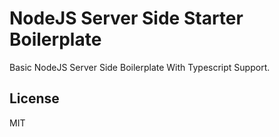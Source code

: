 # NodeJS Server Side Starter Boilerplate

Basic NodeJS Server Side Boilerplate With Typescript Support.

## License

MIT
